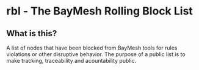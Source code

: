 # rbl - The BayMesh Rolling Block List
## What is this? 
A list of nodes that have been blocked from BayMesh tools for rules violations or other disruptive behavior. The purpose of a public list is to make tracking, traceability and acountability public.